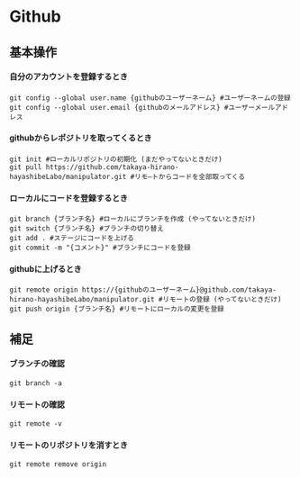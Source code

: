 # Github

## 基本操作

#### 自分のアカウントを登録するとき

~~~
git config --global user.name {githubのユーザーネーム} #ユーザーネームの登録
git config --global user.email {githubのメールアドレス} #ユーザーメールアドレス
~~~

#### githubからレポジトリを取ってくるとき

~~~
git init #ローカルリポジトリの初期化 (まだやってないときだけ)
git pull https://github.com/takaya-hirano-hayashibeLabo/manipulator.git #リモ―トからコードを全部取ってくる
~~~

#### ローカルにコードを登録するとき

~~~
git branch {ブランチ名} #ローカルにブランチを作成 (やってないときだけ)
git switch {ブランチ名} #ブランチの切り替え
git add . #ステージにコードを上げる
git commit -m "{コメント}" #ブランチにコードを登録
~~~

#### githubに上げるとき

~~~
git remote origin https://{githubのユーザーネーム}@github.com/takaya-hirano-hayashibeLabo/manipulator.git #リモートの登録 (やってないときだけ)
git push origin {ブランチ名} #リモートにローカルの変更を登録
~~~

## 補足

#### ブランチの確認

~~~
git branch -a
~~~

#### リモートの確認

~~~
git remote -v
~~~

#### リモートのリポジトリを消すとき

~~~
git remote remove origin
~~~